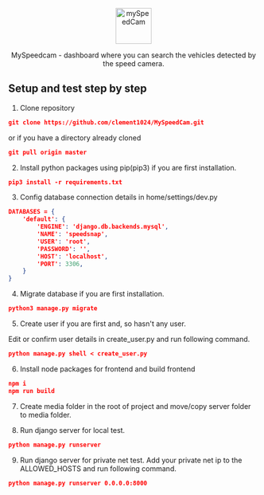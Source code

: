 <p align="center">
  <p align="center">
    <a href="https://justdjango.com/?utm_source=github&utm_medium=logo" target="_blank">
      <img src="https://user-images.githubusercontent.com/58422477/102029022-e8df6580-3dbd-11eb-9954-019ff2767884.png" alt="mySpeedCam" height="72">
    </a>
  </p>
  <p align="center">
    MySpeedcam - dashboard where you can search the vehicles detected by the speed camera.
  </p>
</p>

## Setup and test step by step

1. Clone repository

```json
git clone https://github.com/clement1024/MySpeedCam.git
```

or if you have a directory already cloned

```json
git pull origin master
```

2. Install python packages using pip(pip3) if you are first installation.

```json
pip3 install -r requirements.txt
```

3. Config database connection details in home/settings/dev.py

```json
DATABASES = {
    'default': {
        'ENGINE': 'django.db.backends.mysql',
        'NAME': 'speedsnap',
        'USER': 'root',
        'PASSWORD': '',
        'HOST': 'localhost',
        'PORT': 3306,
    }
}
```


4. Migrate database if you are first installation.

```json
python3 manage.py migrate
```

5. Create user if you are first and, so hasn't any user.

Edit or confirm user details in create_user.py and run following command.

```json
python manage.py shell < create_user.py
```

6. Install node packages for frontend and build frontend

```json
npm i
npm run build
```

7. Create media folder in the root of project and move/copy server folder to media folder.

8. Run django server for local test.

```json
python manage.py runserver
```

9. Run django server for private net test.
Add your private net ip to the ALLOWED_HOSTS and run following command.

```json
python manage.py runserver 0.0.0.0:8000
```

